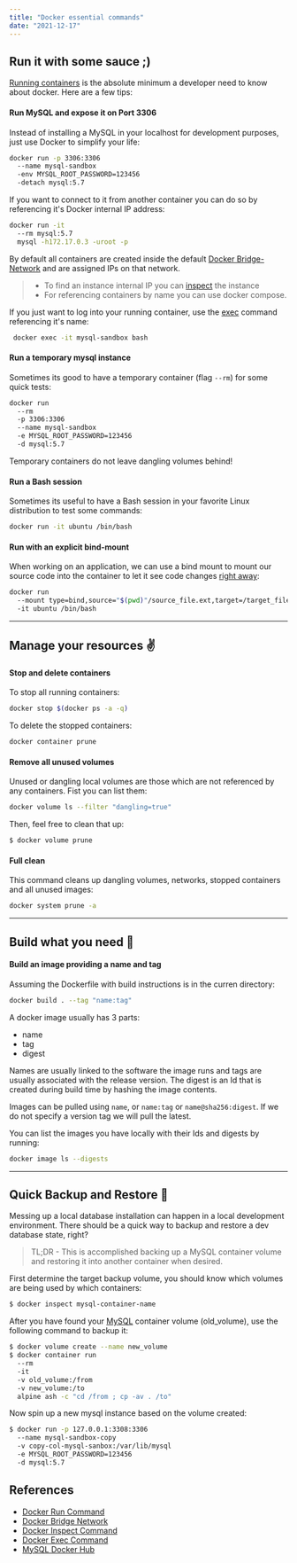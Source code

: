 ```yaml
---
title: "Docker essential commands"
date: "2021-12-17"
---
```


## Run it with some sauce ;)

[Running containers][1] is the absolute minimum a developer need to know about docker. Here are a few tips:

#### Run MySQL and expose it on Port 3306

Instead of installing a MySQL in your localhost for development purposes, just use Docker to simplify your life:

```bash
docker run -p 3306:3306
  --name mysql-sandbox
  -env MYSQL_ROOT_PASSWORD=123456
  -detach mysql:5.7
```

If you want to connect to it from another container you can do so by referencing it's Docker internal IP address:

```bash
docker run -it
  --rm mysql:5.7
  mysql -h172.17.0.3 -uroot -p
```

By default all containers are created inside the default [Docker Bridge-Network][2] and are assigned IPs on that network.

> - To find an instance internal IP you can [inspect][3] the instance
> - For referencing containers by name you can use docker compose.

If you just want to log into your running container, use the [exec][4] command referencing it's name:

```sh
 docker exec -it mysql-sandbox bash
```

#### Run a temporary mysql instance

Sometimes its good to have a temporary container (flag `--rm`) for some quick tests:

```sh
docker run 
  --rm 
  -p 3306:3306 
  --name mysql-sandbox 
  -e MYSQL_ROOT_PASSWORD=123456
  -d mysql:5.7
```

Temporary containers do not leave dangling volumes behind!

#### Run a Bash session

Sometimes its useful to have a Bash session in your favorite Linux distribution to test some commands:

```sh
docker run -it ubuntu /bin/bash
```

#### Run with an explicit bind-mount

When working on an application, we can use a bind mount to mount our source code into the container to let it see code changes [right away](https://docs.docker.com/get-started/06_bind_mounts/):

```sh
docker run
  --mount type=bind,source="$(pwd)"/source_file.ext,target=/target_file.ext
  -it ubuntu /bin/bash
```

----


## Manage your resources :v:

#### Stop and delete containers

To stop all running containers:

```sh
docker stop $(docker ps -a -q)
```

To delete the stopped containers:

```sh
docker container prune
```

#### Remove all unused volumes

Unused or dangling local volumes are those which are not referenced by any containers. Fist you can list them:

```sh
docker volume ls --filter "dangling=true"
```

Then, feel free to clean that up:

```sh
$ docker volume prune
```
 
#### Full clean

This command cleans up dangling volumes, networks, stopped containers and all unused images:

```sh
docker system prune -a
```


----


## Build what you need :muscle:

#### Build an image providing a name and tag

Assuming the Dockerfile with build instructions is in the curren directory:

```sh
docker build . --tag "name:tag"
```

A docker image usually has 3 parts: 
- name
- tag
- digest

Names are usually linked to the software the image runs and tags are usually associated with the release version. The digest is an Id that is created during build time by hashing the image contents.

Images can be pulled using `name`, or `name:tag` or `name@sha256:digest`. If we do not specify a version tag we will pull the latest.

You can list the images you have locally with their Ids and digests by running:

```sh
docker image ls --digests
```


----


## Quick Backup and Restore :raised_hands:

Messing up a local database installation can happen in a local development environment. There should be a quick way to backup and restore a dev database state, right?

> TL;DR - This is accomplished backing up a MySQL container volume and restoring it into another container when desired.

First determine the target backup volume, you should know which volumes are being used by which containers:

```sh
$ docker inspect mysql-container-name
```

After you have found your [MySQL][5] container volume (old_volume), use the following command to backup it:

```sh
$ docker volume create --name new_volume 
$ docker container run
  --rm
  -it
  -v old_volume:/from
  -v new_volume:/to
  alpine ash -c "cd /from ; cp -av . /to"
```

Now spin up a new mysql instance based on the volume created:

```sh
$ docker run -p 127.0.0.1:3308:3306
  --name mysql-sandbox-copy
  -v copy-col-mysql-sanbox:/var/lib/mysql
  -e MYSQL_ROOT_PASSWORD=123456
  -d mysql:5.7
```

## References

* [Docker Run Command][1]
* [Docker Bridge Network][2]
* [Docker Inspect Command][3]
* [Docker Exec Command][4]
* [MySQL Docker Hub][5]

[1]: https://docs.docker.com/engine/reference/run/
[2]: https://docs.docker.com/network/bridge/
[3]: https://docs.docker.com/engine/reference/commandline/inspect/
[4]: https://docs.docker.com/engine/reference/commandline/exec/
[5]: https://hub.docker.com/_/mysql
